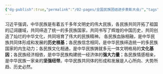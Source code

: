 ```yaml
---
{"dg-publish":true,"permalink":"/02-pages/全国民族团结进步表彰大会/","tags":["personal/blog","政治"]}
---
```


习近平强调，中华民族是有着五千多年文明史的伟大民族，各民族共同开拓了祖国的辽阔疆域，共同缔造了统一的多民族国家，共同书写了辉煌的中国历史，共同创造了灿烂的中华文化，共同培育了伟大的民族精神。
各民族血脉相融，是中华民族共同体形成和发展的**历史根基**；各民族信念相同，是中华民族缔造统一的多民族国家的内生动力；各民族文化相通，是中华民族铸就多元一体文明格局的**文化基因**；各民族经济相依，是中华民族构建统一经济体的**强大力量**；各民族情感相亲，是中华民族一家亲的**坚强纽带**。中华民族共同体的形成和发展是人心所向、大势所趋、历史必然。